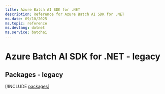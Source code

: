 ```yaml
---
title: Azure Batch AI SDK for .NET
description: Reference for Azure Batch AI SDK for .NET
ms.date: 09/10/2025
ms.topic: reference
ms.devlang: dotnet
ms.service: batchai
---
```

# Azure Batch AI SDK for .NET - legacy
## Packages - legacy
[!INCLUDE [packages](batch-ai-index.md)]